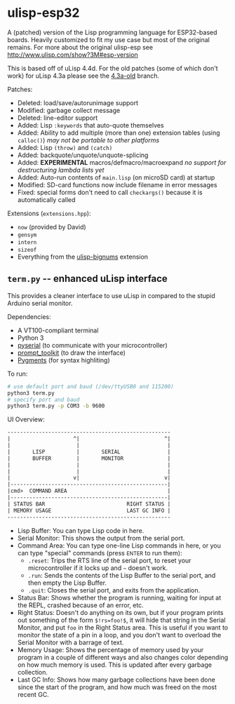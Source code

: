# ulisp-esp32

A (patched) version of the Lisp programming language for ESP32-based boards.
Heavily customized to fit my use case but most of the original remains.
For more about the original ulisp-esp see <http://www.ulisp.com/show?3M#esp-version>

This is based off of uLisp 4.4d. For the old patches (some of which don't work) for
uLisp 4.3a please see the [4.3a-old](https://github.com/dragoncoder047/ulisp-esp32/tree/4.3a-old) branch.

Patches:

* Deleted: load/save/autorunimage support
* Modified: garbage collect message
* Deleted: line-editor support
* Added: Lisp `:keywords` that auto-quote themselves
* Added: Ability to add multiple (more than one) extension tables (using `calloc()`) *may not be portable to other platforms*
* Added: Lisp `(throw)` and `(catch)`
* Added: backquote/unquote/unquote-splicing
* Added: **EXPERIMENTAL** macros/defmacro/macroexpand *no support for destructuring lambda lists yet*
* Added: Auto-run contents of `main.lisp` (on microSD card) at startup
* Modified: SD-card functions now include filename in error messages
* Fixed: special forms don't need to call `checkargs()` because it is automatically called

Extensions (`extensions.hpp`):

* `now` (provided by David)
* `gensym`
* `intern`
* `sizeof`
* Everything from the [ulisp-bignums](https://github.com/technoblogy/ulisp-bignums) extension

## `term.py` -- enhanced uLisp interface

This provides a cleaner interface to use uLisp in compared to the stupid Arduino serial monitor.

Dependencies:

* A VT100-compliant terminal
* Python 3
* [pyserial](https://pypi.org/project/pyserial/) (to communicate with your microcontroller)
* [prompt_toolkit](https://pypi.org/project/prompt-toolkit/) (to draw the interface)
* [Pygments](https://pypi.org/project/Pygments/) (for syntax highliting)

To run:

```bash
# use default port and baud (/dev/ttyUSB0 and 115200)
python3 term.py
# specify port and baud
python3 term.py -p COM3 -b 9600
```

UI Overview:

```txt
----------------------------------------------------
|                    ^|                           ^|
|                     |                            |
|       LISP          |       SERIAL               |
|       BUFFER        |       MONITOR              |
|                     |                            |
|                     |                            |
|                    v|                           v|
|--------------------------------------------------|
|cmd>  COMMAND AREA                                |
|--------------------------------------------------|
| STATUS BAR                          RIGHT STATUS |
| MEMORY USAGE                        LAST GC INFO |
----------------------------------------------------
```

* Lisp Buffer: You can type Lisp code in here.
* Serial Monitor: This shows the output from the serial port.
* Command Area: You can type one-line Lisp commands in here, or you can type "special" commands (press <small>ENTER</small> to run them):
    * `.reset`: Trips the RTS line of the serial port, to reset your microcontroller if it locks up and `~` doesn't work.
    * `.run`: Sends the contents of the Lisp Buffer to the serial port, and then empty the Lisp Buffer.
    * `.quit`: Closes the serial port, and exits from the application.
* Status Bar: Shows whether the program is running, waiting for input at the REPL, crashed because of an error, etc.
* Right Status: Doesn't do anything on its own, but if your program prints out something of the form `$!rs=foo!$`, it will hide that string in the Serial Monitor, and put `foo` in the Right Status area. This is useful if you want to monitor the state of a pin in a loop, and you don't want to overload the Serial Monitor with a barrage of text.
* Memory Usage: Shows the percentage of memory used by your program in a couple of different ways and also changes color depending on how much memory is used. This is updated after every garbage collection.
* Last GC Info: Shows how many garbage collections have been done since the start of the program, and how much was freed on the most recent GC.
